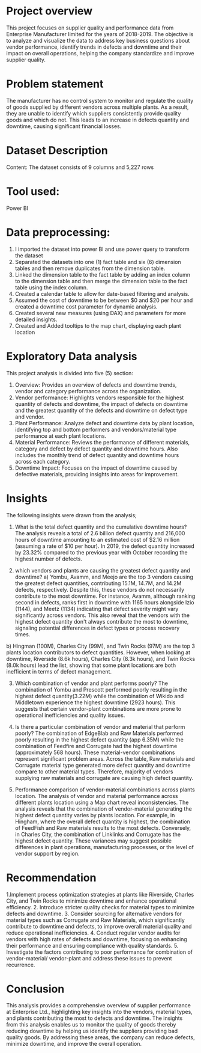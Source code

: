 # Project overview 
This project focuses on supplier quality and performance data from Enterprise Manufacturer limited for the years of 2018-2019. The objective is to analyze and visualize the data to address key business questions about vendor performance, identify trends in defects and downtime and their impact on overall operations, helping the company standardize and improve supplier quality.

# Problem statement
The manufacturer has no control system to monitor and regulate the quality of goods supplied by different vendors across multiple plants. As a result, they are unable to identify which suppliers consistently provide quality goods and which do not. This leads to an increase in defects quantity and downtime, causing significant financial losses.

# Dataset Description
Content: The dataset consists of 9 columns and 5,227 rows

# Tool used: 
Power BI

# Data preprocessing:
1. I imported the dataset into power BI and use power query to transform the dataset
2. Separated the datasets into one (1) fact table and six (6) dimension tables and then remove duplicates from the dimension table.
3. Linked the dimension table to the fact table by adding an index column to the dimension table and then merge the dimension table to the fact table using the index column.
4. Created a calendar table to allow for date-based filtering and analysis.
5. Assumed the cost of downtime to be between $0 and $20 per hour and created a downtime cost parameter for dynamic analysis.
6. Created several new measures (using DAX) and parameters for more detailed insights.
7. Created and Added tooltips to the map chart, displaying each plant location
 
# Exploratory Data analysis
This project analysis is divided into five (5) section:
1. Overview: Provides an overview of defects and downtime trends, vendor and category performance across the organization.
2. Vendor performance: Highlights vendors responsible for the highest quantity of defects and downtime, the impact of defects on downtime and the greatest quantity of the defects and downtime on defect type and vendor.
3. Plant Performance: Analyze defect and downtime data by plant location, identifying top and bottom performers and vendors/material type performance at each plant locations.
4. Material Performance: Reviews the performance of different materials, category and defect by defect quantity and downtime hours. Also includes the monthly trend of defect quantity and downtime hours across each category.
5. Downtime Impact: Focuses on the impact of downtime caused by defective materials, providing insights into areas for improvement.

# Insights
The following insights were drawn from the analysis;
1. What is the total defect quantity and the cumulative downtime hours?
The analysis reveals a total of 2.6 billion defect quantity and 216,000 hours of downtime amounting to an estimated cost of $2.16 million (assuming a rate of  $10 per hour). In 2019, the defect quantity increased by 23.32% compared to the previous year with October recording the highest number of defects.

2. which vendors and plants are causing the greatest defect quantity and downtime?
a) Yombu, Avamm, and Meejo are the top 3 vendors causing the greatest defect quantities, contributing 15.1M, 14.7M, and 14.2M defects, respectively. Despite this, these vendors do not necessarily contribute to the most downtime. For instance, Avamm, although ranking second in defects, ranks first in downtime with 1165 hours alongside Izio (1144), and Meetz (1134) indicating that defect severity might vary significantly across vendors. This also reveal that the vendors with the highest defect quantity don't always contribute the most to downtime, signaling potential differences in defect types or process recovery times.

b) Hingman (100M), Charles City (99M), and Twin Rocks (97M) are the top 3 plants location contributors to defect quantities. However, when looking at downtime, Riverside (8.6k hours), Charles City (8.3k hours), and Twin Rocks (8.0k hours) lead the list, showing that some plant locations are both inefficient in terms of defect management.

3. Which combination of vendor and plant performs poorly?
The combination of Yombu and Prescott performed poorly resulting in the highest defect quantity(3.22M) while the combination of Wikido and Middletown experience the highest downtime (2923 hours). This suggests that certain vendor-plant combinations are more prone to operational inefficiencies and quality issues.

4. Is there a particular combination of vendor and material that perform poorly?
The combination of EdgeBlab and Raw Materials performed poorly resulting in the highest defect quantity (app 6.35M) while the combination of Feedfire and Corrugate had the highest downtime (approximately 568 hours). These material-vendor combinations represent significant problem areas. Across the table, Raw materials and Corrugate material type generated more defect quantity and downtime compare to other material types. Therefore, majority of vendors supplying raw materials and corrugate are causing high defect quantity.

5. Performance comparison of vendor-material combinations across plants location.
The analysis of vendor and material performance across different plants location using a Map chart reveal inconsistencies. The analysis reveals that the combination of vendor-material generating the highest defect quantity varies by plants location. For example, in Hingham, where the overall defect quantity is highest, the combination of FeedFish and Raw materials results to the most defects. Conversely, in Charles City, the combination of Linklinks and Corrugate has the highest defect quantity. These variances may suggest possible differences in plant operations, manufacturing processes, or the level of vendor support by region.

# Recommendation
1.Implement process optimization strategies at plants like Riverside, Charles City, and Twin Rocks to minimize downtime and enhance operational efficiency.
2. Introduce stricter quality checks for material types to minimize defects and downtime.
3. Consider sourcing for alternative vendors for material types such as Corrugate and Raw Materials, which significantly contribute to downtime and defects, to improve overall material quality and reduce operational inefficiencies.
4. Conduct regular vendor audits for vendors with high rates of defects and downtime, focusing on enhancing their performance and ensuring compliance with quality standards.
5. Investigate the factors contributing to poor performance for combination of vendor-material/ vendor-plant and address these issues to prevent recurrence.
 
# Conclusion
This analysis provides a comprehensive overview of supplier performance at Enterprise Ltd., highlighting key insights into the vendors, material types, and plants contributing the most to defects and downtime. The insights from this analysis enables us to monitor the quality of goods thereby reducing downtime by helping us identify the suppliers providing bad quality goods. By addressing these areas, the company can reduce defects, minimize downtime, and improve the overall operation.
 


